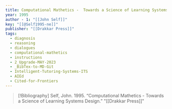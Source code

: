 ```yaml
---
title: Computational Mathetics -  Towards a Science of Learning Systems Design
year: 1995
author - 1: "[[John Self]]"
key: "[[@Self1995-ne]]"
publisher: "[[Drakkar Press]]"
tags:
  - diagnosis
  - reasoning
  - dialogues
  - computational-mathetics
  - instructions
  - 2_Upgrade-MAY-2023
  - _BibTex-to-MD-Git
  - Intelligent-Tutoring-Systems-ITS
  - AIEd
  - Cited-for-Frontiers
---
```


> [!Bibliography]
> Self, John. 1995. “Computational Mathetics -  Towards a Science of Learning Systems Design.” "[[Drakkar Press]]"